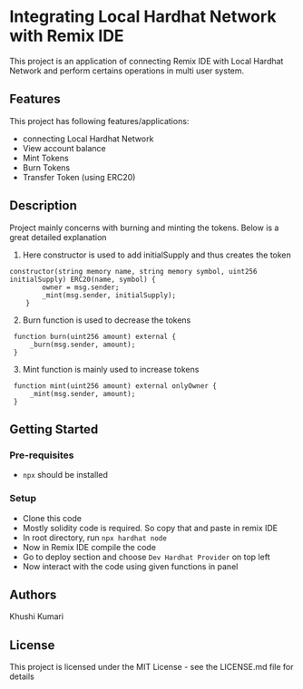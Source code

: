 # Integrating Local Hardhat Network with Remix IDE

This project is an application of connecting Remix IDE with Local Hardhat Network and perform certains operations in multi user system.

## Features

This project has following features/applications:

- connecting Local Hardhat Network
- View account balance
- Mint Tokens
- Burn Tokens
- Transfer Token (using ERC20)

## Description
Project mainly concerns with burning and minting the tokens. Below is a great detailed explanation
1. Here constructor is used to add initialSupply and thus creates the token
```solidity
constructor(string memory name, string memory symbol, uint256 initialSupply) ERC20(name, symbol) {
        owner = msg.sender;
        _mint(msg.sender, initialSupply);
    }
```

2. Burn function is used to decrease the tokens
```solidity
 function burn(uint256 amount) external {
     _burn(msg.sender, amount);
 }
```

3. Mint function is mainly used to increase tokens
```solidity
 function mint(uint256 amount) external onlyOwner {
     _mint(msg.sender, amount);
 }
```

## Getting Started
### Pre-requisites
- `npx` should be installed

### Setup
- Clone this code
- Mostly solidity code is required. So copy that and paste in remix IDE
- In root directory, run `npx hardhat node` 
- Now in Remix IDE compile the code
- Go to deploy section and choose `Dev Hardhat Provider` on top left
- Now interact with the code using given functions in panel

## Authors
Khushi Kumari

## License
This project is licensed under the MIT License - see the LICENSE.md file for details

